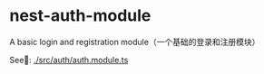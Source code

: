 # nest-auth-module

A basic login and registration module（一个基础的登录和注册模块）

See👀: [./src/auth/auth.module.ts](./src/auth/auth.module.ts)